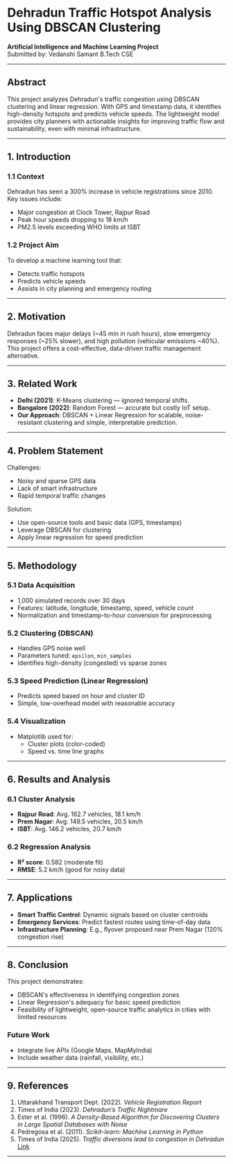 # Dehradun Traffic Hotspot Analysis Using DBSCAN Clustering

**Artificial Intelligence and Machine Learning Project**  
Submitted by: Vedanshi Samant
B.Tech CSE

---

## Abstract

This project analyzes Dehradun's traffic congestion using DBSCAN clustering and linear regression. With GPS and timestamp data, it identifies high-density hotspots and predicts vehicle speeds. The lightweight model provides city planners with actionable insights for improving traffic flow and sustainability, even with minimal infrastructure.

---

## 1. Introduction

### 1.1 Context

Dehradun has seen a 300% increase in vehicle registrations since 2010. Key issues include:
- Major congestion at Clock Tower, Rajpur Road
- Peak hour speeds dropping to 18 km/h
- PM2.5 levels exceeding WHO limits at ISBT

### 1.2 Project Aim

To develop a machine learning tool that:
- Detects traffic hotspots
- Predicts vehicle speeds
- Assists in city planning and emergency routing

---

## 2. Motivation

Dehradun faces major delays (~45 min in rush hours), slow emergency responses (~25% slower), and high pollution (vehicular emissions ~40%). This project offers a cost-effective, data-driven traffic management alternative.

---

## 3. Related Work

- **Delhi (2021)**: K-Means clustering — ignored temporal shifts.
- **Bangalore (2022)**: Random Forest — accurate but costly IoT setup.
- **Our Approach**: DBSCAN + Linear Regression for scalable, noise-resistant clustering and simple, interpretable prediction.

---

## 4. Problem Statement

Challenges:
- Noisy and sparse GPS data
- Lack of smart infrastructure
- Rapid temporal traffic changes

Solution:
- Use open-source tools and basic data (GPS, timestamps)
- Leverage DBSCAN for clustering
- Apply linear regression for speed prediction

---

## 5. Methodology

### 5.1 Data Acquisition

- 1,000 simulated records over 30 days
- Features: latitude, longitude, timestamp, speed, vehicle count
- Normalization and timestamp-to-hour conversion for preprocessing

### 5.2 Clustering (DBSCAN)

- Handles GPS noise well
- Parameters tuned: `epsilon`, `min_samples`
- Identifies high-density (congested) vs sparse zones

### 5.3 Speed Prediction (Linear Regression)

- Predicts speed based on hour and cluster ID
- Simple, low-overhead model with reasonable accuracy

### 5.4 Visualization

- Matplotlib used for:
  - Cluster plots (color-coded)
  - Speed vs. time line graphs

---

## 6. Results and Analysis

### 6.1 Cluster Analysis

- **Rajpur Road**: Avg. 162.7 vehicles, 18.1 km/h
- **Prem Nagar**: Avg. 149.5 vehicles, 20.5 km/h
- **ISBT**: Avg. 146.2 vehicles, 20.7 km/h

### 6.2 Regression Analysis

- **R² score**: 0.582 (moderate fit)
- **RMSE**: 5.2 km/h (good for noisy data)

---

## 7. Applications

- **Smart Traffic Control**: Dynamic signals based on cluster centroids
- **Emergency Services**: Predict fastest routes using time-of-day data
- **Infrastructure Planning**: E.g., flyover proposed near Prem Nagar (120% congestion rise)

---

## 8. Conclusion

This project demonstrates:
- DBSCAN's effectiveness in identifying congestion zones
- Linear Regression's adequacy for basic speed prediction
- Feasibility of lightweight, open-source traffic analytics in cities with limited resources

### Future Work

- Integrate live APIs (Google Maps, MapMyIndia)
- Include weather data (rainfall, visibility, etc.)

---

## 9. References

1. Uttarakhand Transport Dept. (2022). *Vehicle Registration Report*
2. Times of India (2023). *Dehradun’s Traffic Nightmare*
3. Ester et al. (1996). *A Density-Based Algorithm for Discovering Clusters in Large Spatial Databases with Noise*
4. Pedregosa et al. (2011). *Scikit-learn: Machine Learning in Python*
5. Times of India (2025). *Traffic diversions lead to congestion in Dehradun*  
   [Link](https://timesofindia.indiatimes.com/city/dehradun/traffic-diversions-amid-budget-session-lead-to-congestion-in-dehradun/articleshow/118365127.cms)

---

